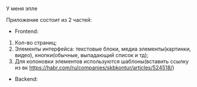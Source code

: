 У меня эпле

Приложение состоит из 2 частей:

- Frontend:
1. Кол-во страниц;
2. Элементы интерфейса: текстовые блоки, медиа элементы(картинки, видео), кнопки(обычные, выпадающий список и тд);
3. Для копоновки элементов используются шаблоны(вставить ссылку из вк https://habr.com/ru/companies/skbkontur/articles/524518/)



- Backend:
